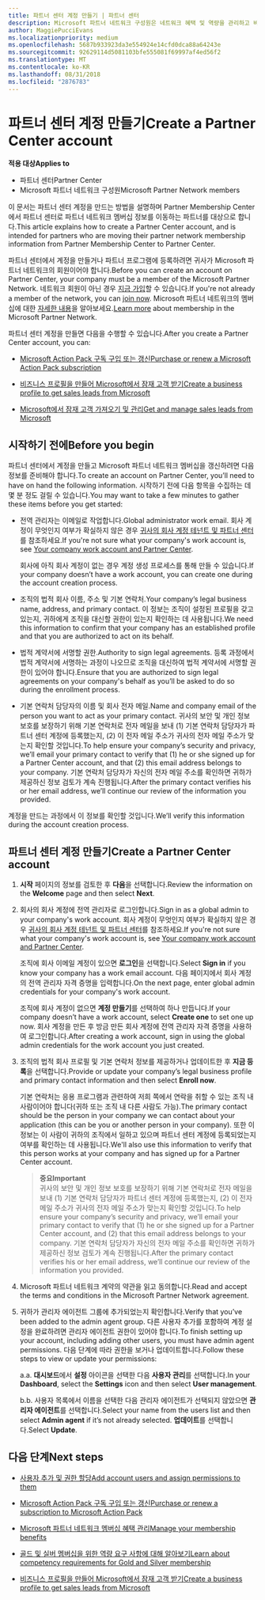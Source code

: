 ```yaml
---
title: 파트너 센터 계정 만들기 | 파트너 센터
description: Microsoft 파트너 네트워크 구성원은 네트워크 혜택 및 역량을 관리하고 비즈니스 프로필을 만들기 위해 파트너 센터 계정을 만들어야 합니다.
author: MaggiePucciEvans
ms.localizationpriority: medium
ms.openlocfilehash: 5687b933923da3e554924e14cfd0dca88a64243e
ms.sourcegitcommit: 92629114d5081103bfe555081f69997af4ed56f2
ms.translationtype: MT
ms.contentlocale: ko-KR
ms.lasthandoff: 08/31/2018
ms.locfileid: "2876783"
---
```

# <a name="create-a-partner-center-account"></a><span data-ttu-id="f1fc8-103">파트너 센터 계정 만들기</span><span class="sxs-lookup"><span data-stu-id="f1fc8-103">Create a Partner Center account</span></span>

**<span data-ttu-id="f1fc8-104">적용 대상</span><span class="sxs-lookup"><span data-stu-id="f1fc8-104">Applies to</span></span>**

-   <span data-ttu-id="f1fc8-105">파트너 센터</span><span class="sxs-lookup"><span data-stu-id="f1fc8-105">Partner Center</span></span>
-   <span data-ttu-id="f1fc8-106">Microsoft 파트너 네트워크 구성원</span><span class="sxs-lookup"><span data-stu-id="f1fc8-106">Microsoft Partner Network members</span></span>


<span data-ttu-id="f1fc8-107">이 문서는 파트너 센터 계정을 만드는 방법을 설명하며 Partner Membership Center에서 파트너 센터로 파트너 네트워크 멤버십 정보를 이동하는 파트너를 대상으로 합니다.</span><span class="sxs-lookup"><span data-stu-id="f1fc8-107">This article explains how to create a Partner Center account, and is intended for partners who are moving their partner network membership information from Partner Membership Center to Partner Center.</span></span> 

<span data-ttu-id="f1fc8-108">파트너 센터에서 계정을 만들거나 파트너 프로그램에 등록하려면 귀사가 Microsoft 파트너 네트워크의 회원이어야 합니다.</span><span class="sxs-lookup"><span data-stu-id="f1fc8-108">Before you can create an account on Partner Center, your company must be a member of the Microsoft Partner Network.</span></span> <span data-ttu-id="f1fc8-109">네트워크 회원이 아닌 경우 [지금 가입](https://partners.microsoft.com/PartnerProgram/simplifiedenrollment.aspx)할 수 있습니다.</span><span class="sxs-lookup"><span data-stu-id="f1fc8-109">If you're not already a member of the network, you can [join now](https://partners.microsoft.com/PartnerProgram/simplifiedenrollment.aspx).</span></span>  <span data-ttu-id="f1fc8-110">Microsoft 파트너 네트워크의 멤버십에 대한 [자세한 내용](https://partner.microsoft.com/membership)을 알아보세요.</span><span class="sxs-lookup"><span data-stu-id="f1fc8-110">[Learn more](https://partner.microsoft.com/membership) about membership in the Microsoft Partner Network.</span></span>  

<span data-ttu-id="f1fc8-111">파트너 센터 계정을 만들면 다음을 수행할 수 있습니다.</span><span class="sxs-lookup"><span data-stu-id="f1fc8-111">After you create a Partner Center account, you can:</span></span>

-   [<span data-ttu-id="f1fc8-112">Microsoft Action Pack 구독 구입 또는 갱신</span><span class="sxs-lookup"><span data-stu-id="f1fc8-112">Purchase or renew a Microsoft Action Pack subscription</span></span>](mpn-get-action-pack.md)

-   [<span data-ttu-id="f1fc8-113">비즈니스 프로필을 만들어 Microsoft에서 잠재 고객 받기</span><span class="sxs-lookup"><span data-stu-id="f1fc8-113">Create a business profile to get sales leads from Microsoft</span></span>](create-a-marketing-profile.md)

-   [<span data-ttu-id="f1fc8-114">Microsoft에서 잠재 고객 가져오기 및 관리</span><span class="sxs-lookup"><span data-stu-id="f1fc8-114">Get and manage sales leads from Microsoft</span></span>](responding-to-referrals.md)

## <a name="before-you-begin"></a><span data-ttu-id="f1fc8-115">시작하기 전에</span><span class="sxs-lookup"><span data-stu-id="f1fc8-115">Before you begin</span></span>

<span data-ttu-id="f1fc8-116">파트너 센터에서 계정을 만들고 Microsoft 파트너 네트워크 멤버십을 갱신하려면 다음 정보를 준비해야 합니다.</span><span class="sxs-lookup"><span data-stu-id="f1fc8-116">To create an account on Partner Center, you’ll need to have on hand the following information.</span></span> <span data-ttu-id="f1fc8-117">시작하기 전에 다음 항목을 수집하는 데 몇 분 정도 걸릴 수 있습니다.</span><span class="sxs-lookup"><span data-stu-id="f1fc8-117">You may want to take a few minutes to gather these items before you get started:</span></span>

-   <span data-ttu-id="f1fc8-118">전역 관리자는 이메일로 작업합니다.</span><span class="sxs-lookup"><span data-stu-id="f1fc8-118">Global administrator work email.</span></span> <span data-ttu-id="f1fc8-119">회사 계정이 무엇인지 여부가 확실하지 않은 경우 [귀사의 회사 계정 테넌트 및 파트너 센터](azure-active-directory-tenants-and-partner-center.md)를 참조하세요.</span><span class="sxs-lookup"><span data-stu-id="f1fc8-119">If you're not sure what your company's work account is, see [Your company work account and Partner Center](azure-active-directory-tenants-and-partner-center.md).</span></span>

    <span data-ttu-id="f1fc8-120">회사에 아직 회사 계정이 없는 경우 계정 생성 프로세스를 통해 만들 수 있습니다.</span><span class="sxs-lookup"><span data-stu-id="f1fc8-120">If your company doesn’t have a work account, you can create one during the account creation process.</span></span> 

-   <span data-ttu-id="f1fc8-121">조직의 법적 회사 이름, 주소 및 기본 연락처.</span><span class="sxs-lookup"><span data-stu-id="f1fc8-121">Your company’s legal business name, address, and primary contact.</span></span> <span data-ttu-id="f1fc8-122">이 정보는 조직이 설정된 프로필을 갖고 있는지, 귀하에게 조직을 대신할 권한이 있는지 확인하는 데 사용됩니다.</span><span class="sxs-lookup"><span data-stu-id="f1fc8-122">We need this information to confirm that your company has an established profile and that you are authorized to act on its behalf.</span></span> 

-   <span data-ttu-id="f1fc8-123">법적 계약서에 서명할 권한.</span><span class="sxs-lookup"><span data-stu-id="f1fc8-123">Authority to sign legal agreements.</span></span> <span data-ttu-id="f1fc8-124">등록 과정에서 법적 계약서에 서명하는 과정이 나오므로 조직을 대신하여 법적 계약서에 서명할 권한이 있어야 합니다.</span><span class="sxs-lookup"><span data-stu-id="f1fc8-124">Ensure that you are authorized to sign legal agreements on your company's behalf as you’ll be asked to do so during the enrollment process.</span></span>

-   <span data-ttu-id="f1fc8-125">기본 연락처 담당자의 이름 및 회사 전자 메일.</span><span class="sxs-lookup"><span data-stu-id="f1fc8-125">Name and company email of the person you want to act as your primary contact.</span></span> <span data-ttu-id="f1fc8-126">귀사의 보안 및 개인 정보 보호를 보장하기 위해 기본 연락처로 전자 메일을 보내 (1) 기본 연락처 담당자가 파트너 센터 계정에 등록했는지, (2) 이 전자 메일 주소가 귀사의 전자 메일 주소가 맞는지 확인할 것입니다.</span><span class="sxs-lookup"><span data-stu-id="f1fc8-126">To help ensure your company’s security and privacy, we’ll email your primary contact to verify that (1) he or she signed up for a Partner Center account, and that (2) this email address belongs to your company.</span></span> <span data-ttu-id="f1fc8-127">기본 연락처 담당자가 자신의 전자 메일 주소를 확인하면 귀하가 제공하신 정보 검토가 계속 진행됩니다.</span><span class="sxs-lookup"><span data-stu-id="f1fc8-127">After the primary contact verifies his or her email address, we’ll continue our review of the information you provided.</span></span>

<span data-ttu-id="f1fc8-128">계정을 만드는 과정에서 이 정보를 확인할 것입니다.</span><span class="sxs-lookup"><span data-stu-id="f1fc8-128">We’ll verify this information during the account creation process.</span></span> 
 
## <a name="create-a-partner-center-account"></a><span data-ttu-id="f1fc8-129">파트너 센터 계정 만들기</span><span class="sxs-lookup"><span data-stu-id="f1fc8-129">Create a Partner Center account</span></span>

1.  <span data-ttu-id="f1fc8-130">**시작** 페이지의 정보를 검토한 후 **다음**을 선택합니다.</span><span class="sxs-lookup"><span data-stu-id="f1fc8-130">Review the information on the **Welcome** page and then select **Next**.</span></span>

2.  <span data-ttu-id="f1fc8-131">회사의 회사 계정에 전역 관리자로 로그인합니다.</span><span class="sxs-lookup"><span data-stu-id="f1fc8-131">Sign in as a global admin to your company's work account.</span></span> <span data-ttu-id="f1fc8-132">회사 계정이 무엇인지 여부가 확실하지 않은 경우 [귀사의 회사 계정 테넌트 및 파트너 센터](azure-active-directory-tenants-and-partner-center.md)를 참조하세요.</span><span class="sxs-lookup"><span data-stu-id="f1fc8-132">If you're not sure what your company's work account is, see [Your company work account and Partner Center](azure-active-directory-tenants-and-partner-center.md).</span></span>

    <span data-ttu-id="f1fc8-133">조직에 회사 이메일 계정이 있으면 **로그인**을 선택합니다.</span><span class="sxs-lookup"><span data-stu-id="f1fc8-133">Select **Sign in** if you know your company has a work email account.</span></span> <span data-ttu-id="f1fc8-134">다음 페이지에서 회사 계정의 전역 관리자 자격 증명을 입력합니다.</span><span class="sxs-lookup"><span data-stu-id="f1fc8-134">On the next page, enter global admin credentials for your company's work account.</span></span> 

    <span data-ttu-id="f1fc8-135">조직에 회사 계정이 없으면 **계정 만들기**를 선택하여 하나 만듭니다.</span><span class="sxs-lookup"><span data-stu-id="f1fc8-135">If your company doesn’t have a work account, select **Create one** to set one up now.</span></span> <span data-ttu-id="f1fc8-136">회사 계정을 만든 후 방금 만든 회사 계정에 전역 관리자 자격 증명을 사용하여 로그인합니다.</span><span class="sxs-lookup"><span data-stu-id="f1fc8-136">After creating a work account, sign in using the global admin credentials for the work account you just created.</span></span>

3.  <span data-ttu-id="f1fc8-137">조직의 법적 회사 프로필 및 기본 연락처 정보를 제공하거나 업데이트한 후 **지금 등록**을 선택합니다.</span><span class="sxs-lookup"><span data-stu-id="f1fc8-137">Provide or update your company’s legal business profile and primary contact information and then select **Enroll now**.</span></span> 

    <span data-ttu-id="f1fc8-138">기본 연락처는 응용 프로그램과 관련하여 저희 쪽에서 연락을 취할 수 있는 조직 내 사람이어야 합니다(귀하 또는 조직 내 다른 사람도 가능).</span><span class="sxs-lookup"><span data-stu-id="f1fc8-138">The primary contact should be the person in your company we can contact about your application (this can be you or another person in your company).</span></span> <span data-ttu-id="f1fc8-139">또한 이 정보는 이 사람이 귀하의 조직에서 일하고 있으며 파트너 센터 계정에 등록되었는지 여부를 확인하는 데 사용됩니다.</span><span class="sxs-lookup"><span data-stu-id="f1fc8-139">We'll also use this information to verify that this person works at your company and has signed up for a Partner Center account.</span></span>

    >**<span data-ttu-id="f1fc8-140">중요</span><span class="sxs-lookup"><span data-stu-id="f1fc8-140">Important</span></span>**<br> <span data-ttu-id="f1fc8-141">귀사의 보안 및 개인 정보 보호를 보장하기 위해 기본 연락처로 전자 메일을 보내 (1) 기본 연락처 담당자가 파트너 센터 계정에 등록했는지, (2) 이 전자 메일 주소가 귀사의 전자 메일 주소가 맞는지 확인할 것입니다.</span><span class="sxs-lookup"><span data-stu-id="f1fc8-141">To help ensure your company’s security and privacy, we’ll email your primary contact to verify that (1) he or she signed up for a Partner Center account, and (2) that this email address belongs to your company.</span></span> <span data-ttu-id="f1fc8-142">기본 연락처 담당자가 자신의 전자 메일 주소를 확인하면 귀하가 제공하신 정보 검토가 계속 진행됩니다.</span><span class="sxs-lookup"><span data-stu-id="f1fc8-142">After the primary contact verifies his or her email address, we’ll continue our review of the information you provided.</span></span>

4.  <span data-ttu-id="f1fc8-143">Microsoft 파트너 네트워크 계약의 약관을 읽고 동의합니다.</span><span class="sxs-lookup"><span data-stu-id="f1fc8-143">Read and accept the terms and conditions in the Microsoft Partner Network agreement.</span></span> 

5.  <span data-ttu-id="f1fc8-144">귀하가 관리자 에이전트 그룹에 추가되었는지 확인합니다.</span><span class="sxs-lookup"><span data-stu-id="f1fc8-144">Verify that you’ve been added to the admin agent group.</span></span> <span data-ttu-id="f1fc8-145">다른 사용자 추가를 포함하여 계정 설정을 완료하려면 관리자 에이전트 권한이 있어야 합니다.</span><span class="sxs-lookup"><span data-stu-id="f1fc8-145">To finish setting up your account, including adding other users, you must have admin agent permissions.</span></span> <span data-ttu-id="f1fc8-146">다음 단계에 따라 권한을 보거나 업데이트합니다.</span><span class="sxs-lookup"><span data-stu-id="f1fc8-146">Follow these steps to view or update your permissions:</span></span>

    <span data-ttu-id="f1fc8-147">a.</span><span class="sxs-lookup"><span data-stu-id="f1fc8-147">a.</span></span> <span data-ttu-id="f1fc8-148">**대시보드**에서 **설정** 아이콘을 선택한 다음 **사용자 관리**를 선택합니다.</span><span class="sxs-lookup"><span data-stu-id="f1fc8-148">In your **Dashboard**, select the **Settings** icon and then select **User management**.</span></span>  

    <span data-ttu-id="f1fc8-149">b.</span><span class="sxs-lookup"><span data-stu-id="f1fc8-149">b.</span></span> <span data-ttu-id="f1fc8-150">사용자 목록에서 이름을 선택한 다음 관리자 에이전트가 선택되지 않았으면 **관리자 에이전트**를 선택합니다.</span><span class="sxs-lookup"><span data-stu-id="f1fc8-150">Select your name from the users list and then select **Admin agent** if it’s not already selected.</span></span> <span data-ttu-id="f1fc8-151">**업데이트**를 선택합니다.</span><span class="sxs-lookup"><span data-stu-id="f1fc8-151">Select **Update**.</span></span>  

## <a name="next-steps"></a><span data-ttu-id="f1fc8-152">다음 단계</span><span class="sxs-lookup"><span data-stu-id="f1fc8-152">Next steps</span></span>

-   [<span data-ttu-id="f1fc8-153">사용자 추가 및 권한 할당</span><span class="sxs-lookup"><span data-stu-id="f1fc8-153">Add account users and assign permissions to them</span></span>](create-user-accounts-and-set-permissions.md)

-   [<span data-ttu-id="f1fc8-154">Microsoft Action Pack 구독 구입 또는 갱신</span><span class="sxs-lookup"><span data-stu-id="f1fc8-154">Purchase or renew a subscription to Microsoft Action Pack</span></span>](mpn-get-action-pack.md)

-   [<span data-ttu-id="f1fc8-155">Microsoft 파트너 네트워크 멤버십 혜택 관리</span><span class="sxs-lookup"><span data-stu-id="f1fc8-155">Manage your membership benefits</span></span>](manage-your-partner-network-benefits.md)

-   [<span data-ttu-id="f1fc8-156">골드 및 실버 멤버십을 위한 역량 요구 사항에 대해 알아보기</span><span class="sxs-lookup"><span data-stu-id="f1fc8-156">Learn about competency requirements for Gold and Silver membership</span></span>](https://partner.microsoft.com/membership/competencies)

-   [<span data-ttu-id="f1fc8-157">비즈니스 프로필을 만들어 Microsoft에서 잠재 고객 받기</span><span class="sxs-lookup"><span data-stu-id="f1fc8-157">Create a business profile to get sales leads from Microsoft</span></span>](create-a-marketing-profile.md)